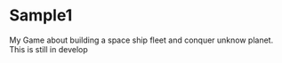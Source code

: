 # Sample1
My Game about building a space ship fleet and conquer unknow planet.
This is still in develop
